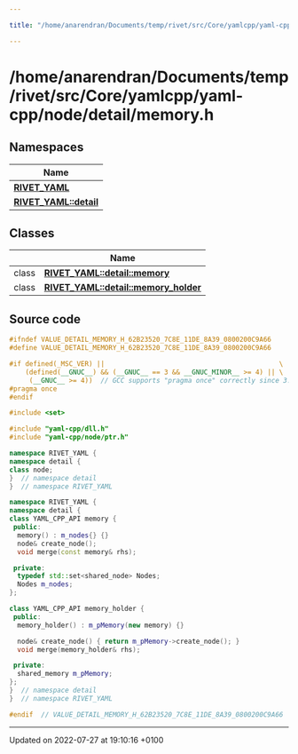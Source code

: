 ```yaml
---

title: "/home/anarendran/Documents/temp/rivet/src/Core/yamlcpp/yaml-cpp/node/detail/memory.h"

---
```


# /home/anarendran/Documents/temp/rivet/src/Core/yamlcpp/yaml-cpp/node/detail/memory.h



## Namespaces

| Name           |
| -------------- |
| **[RIVET_YAML](http://example.org/namespaces/namespacerivet__yaml/)**  |
| **[RIVET_YAML::detail](http://example.org/namespaces/namespacerivet__yaml_1_1detail/)**  |

## Classes

|                | Name           |
| -------------- | -------------- |
| class | **[RIVET_YAML::detail::memory](http://example.org/classes/classrivet__yaml_1_1detail_1_1memory/)**  |
| class | **[RIVET_YAML::detail::memory_holder](http://example.org/classes/classrivet__yaml_1_1detail_1_1memory__holder/)**  |




## Source code

```cpp
#ifndef VALUE_DETAIL_MEMORY_H_62B23520_7C8E_11DE_8A39_0800200C9A66
#define VALUE_DETAIL_MEMORY_H_62B23520_7C8E_11DE_8A39_0800200C9A66

#if defined(_MSC_VER) ||                                            \
    (defined(__GNUC__) && (__GNUC__ == 3 && __GNUC_MINOR__ >= 4) || \
     (__GNUC__ >= 4))  // GCC supports "pragma once" correctly since 3.4
#pragma once
#endif

#include <set>

#include "yaml-cpp/dll.h"
#include "yaml-cpp/node/ptr.h"

namespace RIVET_YAML {
namespace detail {
class node;
}  // namespace detail
}  // namespace RIVET_YAML

namespace RIVET_YAML {
namespace detail {
class YAML_CPP_API memory {
 public:
  memory() : m_nodes{} {}
  node& create_node();
  void merge(const memory& rhs);

 private:
  typedef std::set<shared_node> Nodes;
  Nodes m_nodes;
};

class YAML_CPP_API memory_holder {
 public:
  memory_holder() : m_pMemory(new memory) {}

  node& create_node() { return m_pMemory->create_node(); }
  void merge(memory_holder& rhs);

 private:
  shared_memory m_pMemory;
};
}  // namespace detail
}  // namespace RIVET_YAML

#endif  // VALUE_DETAIL_MEMORY_H_62B23520_7C8E_11DE_8A39_0800200C9A66
```


-------------------------------

Updated on 2022-07-27 at 19:10:16 +0100
